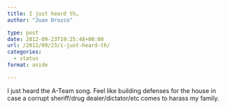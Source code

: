 ```yaml
---
title: I just heard th…
author: "Juan Orozco" 

type: post
date: 2012-09-23T19:25:48+00:00
url: /2012/09/23/i-just-heard-th/
categories:
  - status
format: aside

---
```

I just heard the A-Team song. Feel like building defenses for the house in case a corrupt sheriff/drug dealer/dictator/etc comes to harass my family.